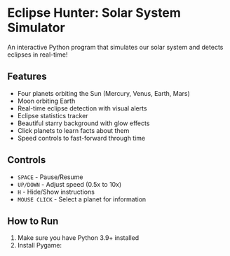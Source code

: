 # Eclipse Hunter: Solar System Simulator

An interactive Python program that simulates our solar system and detects eclipses in real-time!

## Features

- Four planets orbiting the Sun (Mercury, Venus, Earth, Mars)
- Moon orbiting Earth
- Real-time eclipse detection with visual alerts
- Eclipse statistics tracker
- Beautiful starry background with glow effects
- Click planets to learn facts about them
- Speed controls to fast-forward through time

## Controls

- `SPACE` - Pause/Resume
- `UP/DOWN` - Adjust speed (0.5x to 10x)
- `H` - Hide/Show instructions
- `MOUSE CLICK` - Select a planet for information

## How to Run

1. Make sure you have Python 3.9+ installed
2. Install Pygame:
```bash
